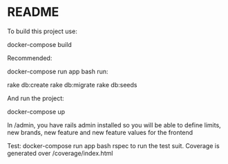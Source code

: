 # README

To build this project use:

docker-compose build

Recommended:

docker-compose run app bash
run:

rake db:create
rake db:migrate
rake db:seeds


And run the project:

docker-compose up

In /admin, you have rails admin installed so you will be able to define limits, new brands, new feature and new feature values for the frontend

Test:
docker-compose run app bash
rspec to run the test suit. Coverage is generated over /coverage/index.html
